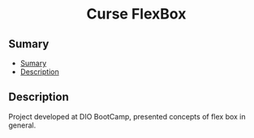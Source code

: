 <h1 align="center"> Curse FlexBox</h1>

## Sumary 

- [Sumary](#sumary)
- [Description](#description)


## Description
Project developed at DIO BootCamp, presented concepts of flex box in general.